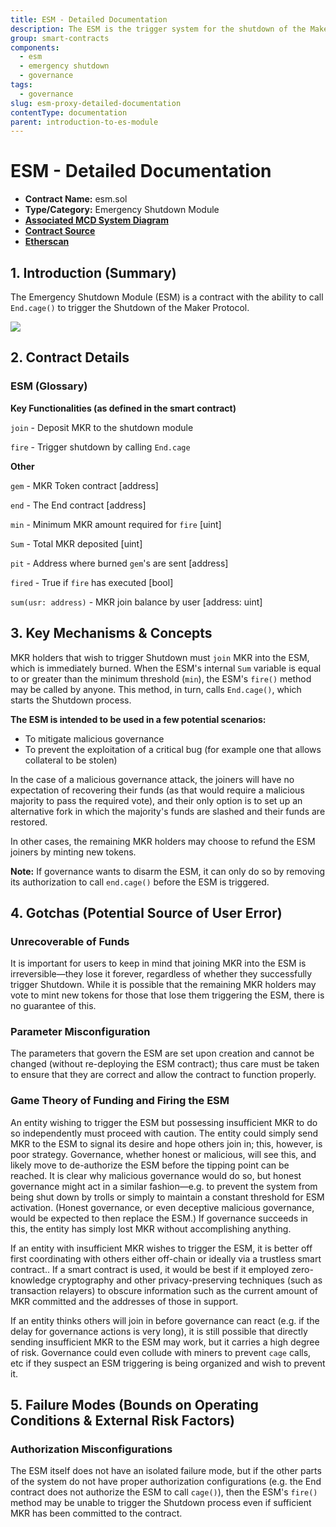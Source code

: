 ```yaml
---
title: ESM - Detailed Documentation
description: The ESM is the trigger system for the shutdown of the Maker Protocol
group: smart-contracts
components:
  - esm
  - emergency shutdown
  - governance
tags:
  - governance
slug: esm-proxy-detailed-documentation
contentType: documentation
parent: introduction-to-es-module
---
```


# ESM - Detailed Documentation

- **Contract Name:** esm.sol
- **Type/Category:** Emergency Shutdown Module
- [**Associated MCD System Diagram**](https://github.com/makerdao/dss/wiki)
- [**Contract Source**](https://github.com/makerdao/esm/blob/master/src/ESM.sol)
- [**Etherscan**](https://etherscan.io/address/0x0581a0abe32aae9b5f0f68defab77c6759100085)

## 1. Introduction (Summary)

The Emergency Shutdown Module (ESM) is a contract with the ability to call `End.cage()` to trigger the Shutdown of the Maker Protocol.

![](/images/documentation/mcd-system-2.0%20%282%29.png)

## 2. Contract Details

### ESM (Glossary)

**Key Functionalities (as defined in the smart contract)**

`join` - Deposit MKR to the shutdown module

`fire` - Trigger shutdown by calling `End.cage`

**Other**

`gem` - MKR Token contract [address]

`end` - The End contract [address]

`min` - Minimum MKR amount required for `fire` [uint]

`Sum` - Total MKR deposited [uint]

`pit` - Address where burned `gem`'s are sent [address]

`fired` - True if `fire` has executed [bool]

`sum(usr: address)` - MKR join balance by user [address: uint]

## 3. Key Mechanisms & Concepts

MKR holders that wish to trigger Shutdown must `join` MKR into the ESM, which is immediately burned. When the ESM's internal `Sum` variable is equal to or greater than the minimum threshold (`min`), the ESM's `fire()` method may be called by anyone. This method, in turn, calls `End.cage()`, which starts the Shutdown process.

**The ESM is intended to be used in a few potential scenarios:**

- To mitigate malicious governance
- To prevent the exploitation of a critical bug (for example one that allows collateral to be stolen)

In the case of a malicious governance attack, the joiners will have no expectation of recovering their funds (as that would require a malicious majority to pass the required vote), and their only option is to set up an alternative fork in which the majority's funds are slashed and their funds are restored.

In other cases, the remaining MKR holders may choose to refund the ESM joiners by minting new tokens.

**Note:** If governance wants to disarm the ESM, it can only do so by removing its authorization to call `end.cage()` before the ESM is triggered.

## 4. Gotchas (Potential Source of User Error)

### Unrecoverable of Funds

It is important for users to keep in mind that joining MKR into the ESM is irreversible—they lose it forever, regardless of whether they successfully trigger Shutdown. While it is possible that the remaining MKR holders may vote to mint new tokens for those that lose them triggering the ESM, there is no guarantee of this.

### Parameter Misconfiguration

The parameters that govern the ESM are set upon creation and cannot be changed (without re-deploying the ESM contract); thus care must be taken to ensure that they are correct and allow the contract to function properly.

### Game Theory of Funding and Firing the ESM

An entity wishing to trigger the ESM but possessing insufficient MKR to do so independently must proceed with caution. The entity could simply send MKR to the ESM to signal its desire and hope others join in; this, however, is poor strategy. Governance, whether honest or malicious, will see this, and likely move to de-authorize the ESM before the tipping point can be reached. It is clear why malicious governance would do so, but honest governance might act in a similar fashion—e.g. to prevent the system from being shut down by trolls or simply to maintain a constant threshold for ESM activation. (Honest governance, or even deceptive malicious governance, would be expected to then replace the ESM.) If governance succeeds in this, the entity has simply lost MKR without accomplishing anything.

If an entity with insufficient MKR wishes to trigger the ESM, it is better off first coordinating with others either off-chain or ideally via a trustless smart contract.. If a smart contract is used, it would be best if it employed zero-knowledge cryptography and other privacy-preserving techniques (such as transaction relayers) to obscure information such as the current amount of MKR committed and the addresses of those in support.

If an entity thinks others will join in before governance can react (e.g. if the delay for governance actions is very long), it is still possible that directly sending insufficient MKR to the ESM may work, but it carries a high degree of risk. Governance could even collude with miners to prevent `cage` calls, etc if they suspect an ESM triggering is being organized and wish to prevent it.

## 5. Failure Modes (Bounds on Operating Conditions & External Risk Factors)

### Authorization Misconfigurations

The ESM itself does not have an isolated failure mode, but if the other parts of the system do not have proper authorization configurations (e.g. the End contract does not authorize the ESM to call `cage()`), then the ESM's `fire()` method may be unable to trigger the Shutdown process even if sufficient MKR has been committed to the contract.
